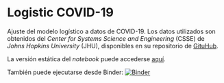 # Logistic COVID-19

Ajuste del modelo logístico a datos de COVID-19. Los datos utilizados son
obtenidos del *Center for Systems Science and Engineering* (CSSE) de
*Johns Hopkins University* (JHU), disponibles en su repositorio de
[GituHub](https://github.com/CSSEGISandData/COVID-19).

La versión estática del *notebook* puede accederse [aquí](https://nbviewer.jupyter.org/github/manuxch/logistic-covid19/blob/master/Logistic_model_COVID-19.ipynb?flush_cache=true).

También puede ejecutarse desde Binder:  [![Binder](https://mybinder.org/badge_logo.svg)](https://mybinder.org/v2/gh/manuxch/logistic-covid19/master?filepath=Logistic_model_COVID-19.ipynb)


